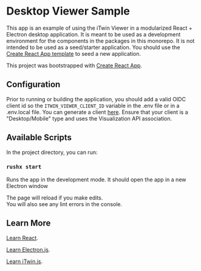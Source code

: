 # Desktop Viewer Sample

This app is an example of using the iTwin Viewer in a modularized React + Electron desktop application. It is meant to be used as a development environment for the components in the packages in this monorepo. It is not intended to be used as a seed/starter application. You should use the [Create React App template](https://www.npmjs.com/package/@itwin/cra-template-desktop-viewer-3.0) to seed a new application.

This project was bootstrapped with [Create React App](https://github.com/facebook/create-react-app).

## Configuration

Prior to running or building the application, you should add a valid OIDC client id so the `ITWIN_VIEWER_CLIENT_ID` variable in the .env file or in a .env.local file. You can generate a client [here](https://developer.bentley.com/register/). Ensure that your client is a "Desktop/Mobile" type and uses the Visualization API association.

## Available Scripts

In the project directory, you can run:

### `rushx start`

Runs the app in the development mode. It should open the app in a new Electron window<br />

The page will reload if you make edits.<br />
You will also see any lint errors in the console.

## Learn More

[Learn React](https://reactjs.org/).

[Learn Electron.js](https://www.electronjs.org/docs/tutorial/quick-start).

[Learn iTwin.js](https://www.itwinjs.org/learning/).
